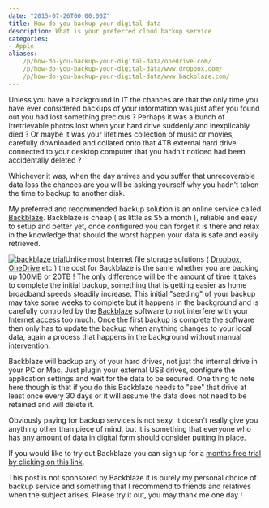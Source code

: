 ```yaml
---
date: "2015-07-26T00:00:00Z"
title: How do you backup your digital data
description: What is your preferred cloud backup service
categories:
- Apple
aliases:
    /p/how-do-you-backup-your-digital-data/onedrive.com/
    /p/how-do-you-backup-your-digital-data/www.dropbox.com/
    /p/how-do-you-backup-your-digital-data/www.backblaze.com/
---
```

Unless you have a background in IT the chances are that the only time you have ever considered backups of your information was just after you found out you had lost something precious ? Perhaps it was a bunch of irretrievable photos lost when your hard drive suddenly and inexplicably died ? Or maybe it was your lifetimes collection of music or movies, carefully downloaded and collated onto that 4TB external hard drive connected to your desktop computer that you hadn't noticed had been accidentally deleted ?

Whichever it was, when the day arrives and you suffer that unrecoverable data loss the chances are you will be asking yourself why you hadn't taken the time to backup to another disk.

My preferred and recommended backup solution is an online service called 
[Backblaze](http://backblaze.com). Backblaze is cheap ( as little as $5 a month ), reliable and easy to setup and better yet, once configured you can forget it is there and relax in the knowledge that should the worst happen your data is safe and easily retrieved.


[![backblaze trial](http://ukmac.net/wp-content/uploads/2015/07/backblaze-trial-300x250.gif)](https://secure.backblaze.com/r/00isdf)Unlike most Internet file storage solutions ( 
[Dropbox](www.dropbox.com), 
[OneDrive](onedrive.com) etc ) the cost for Backblaze is the same whether you are backing up 100MB or 20TB ! The only difference will be the amount of time it takes to complete the initial backup, something that is getting easier as home broadband speeds steadily increase. This initial "seeding" of your backup may take some weeks to complete but it happens in the background and is carefully controlled by the 
[Backblaze](www.backblaze.com) software to not interfere with your Internet access too much. Once the first backup is complete the software then only has to update the backup when anything changes to your local data, again a process that happens in the background without manual intervention.

Backblaze will backup any of your hard drives, not just the internal drive in your PC or Mac. Just plugin your external USB drives, configure the application settings and wait for the data to be secured. One thing to note here though is that if you do this Backblaze needs to "see" that drive at least once every 30 days or it will assume the data does not need to be retained and will delete it.

Obviously paying for backup services is not sexy, it doesn't really give you anything other than piece of mind, but it is something that everyone who has any amount of data in digital form should consider putting in place.

If you would like to try out Backblaze you can sign up for a 
[months free trial by clicking on this link](https://secure.backblaze.com/r/00isdf).

This post is not sponsored by Backblaze it is purely my personal choice of backup service and something that I recommend to friends and relatives when the subject arises. Please try it out, you may thank me one day !
